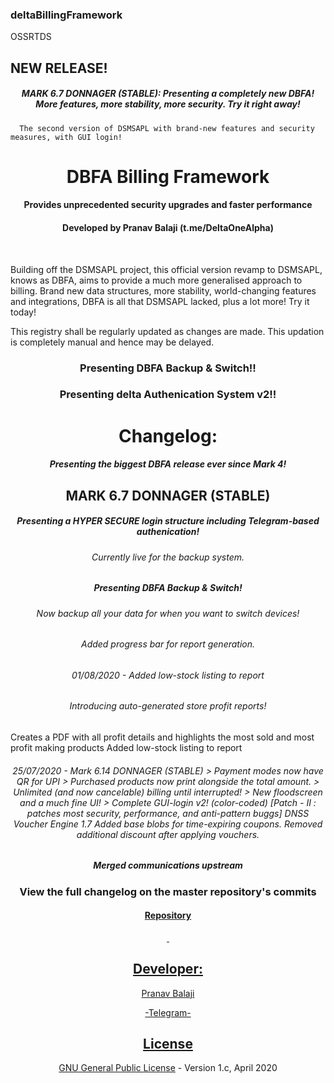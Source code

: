 ### deltaBillingFramework


OSSRTDS

<h2>NEW RELEASE!</h2>
<h5 align="center">MARK 6.7 DONNAGER (STABLE): Presenting a completely new DBFA! More features, more stability, more security. Try it right away! </h5>
      
      The second version of DSMSAPL with brand-new features and security measures, with GUI login!
<h1 align="center">DBFA Billing Framework</h1>
<h4 align="center">Provides unprecedented security upgrades and faster performance</h4>
<h4 align="center">Developed by Pranav Balaji (t.me/DeltaOneAlpha)</h4>
<p align="center">&nbsp;</p>


Building off the DSMSAPL project, this official version revamp to DSMSAPL, knows as DBFA, aims to provide a much more generalised approach to billing. Brand new data structures, more stability, world-changing features and integrations, DBFA is all that DSMSAPL lacked, plus a lot more! Try it today!

This registry shall be regularly updated as changes are made. This updation is completely manual and hence may be delayed.

<h3 align="center">Presenting DBFA Backup & Switch!!</h3>
<h3 align="center">Presenting delta Authenication System v2!!</h3>

<h4> </h4>
<h1 align="center">Changelog:</h2>
<h5 align="center">Presenting the biggest DBFA release ever since Mark 4!</h5>
<h2 align="center">MARK 6.7 DONNAGER (STABLE)</h2>
<h5 align="center">Presenting a HYPER SECURE login structure including Telegram-based authenication!</h5>
<h6 align="center">Currently live for the backup system.</h6>
<h5 align="center">Presenting DBFA Backup & Switch!</h5>
<h6 align="center">Now backup all your data for when you want to switch devices!</h6>
<h6 align="center">Added progress bar for report generation.</h6>
<h4> </h4>
<h6 align="center">01/08/2020 - Added low-stock listing to report</h6>
<h6 align="center">Introducing auto-generated store profit reports!</h6>
<h7 align="center">Creates a PDF with all profit details and highlights the most sold and most profit making products</h7>
<h7 align="center">Added low-stock listing to report</h7>
<h6 align="center">25/07/2020 - Mark 6.14 DONNAGER (STABLE)</h7>
<h7 align="center">> Payment modes now have QR for UPI</h7>
<h7 align="center">> Purchased products now print alongside the total amount.</h7>
<h7 align="center">> Unlimited (and now cancelable) billing until interrupted!</h7>
<h7 align="center">> New floodscreen and a much fine UI!</h7>
<h7 align="center">> Complete GUI-login v2! (color-coded)</h7>
<h7 align="center">[Patch - II : patches most security, performance, and anti-pattern buggs]</h7>
<h7 align="center">DNSS Voucher Engine 1.7</h7>
<h7 align="center">Added base blobs for time-expiring coupons. </h7>
<h7 align="center">Removed additional discount after applying vouchers.</h7>

<h5 align="center">Merged communications upstream </h5>
<h3 align="center">View the full changelog on the master repository's commits</h3>
<h4 align="center"><a href="https://github.com/deltaonealpha/DBFA/">Repository</h4>
<p align="center">&nbsp;</p>
<h2 align="center">Developer:</h2>
<p align="center">Pranav Balaji</p>
<p align="center"><a href="https://t.me/DeltaOneAlpha">-Telegram-</p>
<h2 align="center">License</h2></p>

<p align="center"><a href="https://github.com/deltaonealpha/deltaBillingFramework/blob/master/LICENSE">GNU General Public License</a> - Version 1.c, April 2020</p <a href="https://t.me/DeltaOneAlpha">
